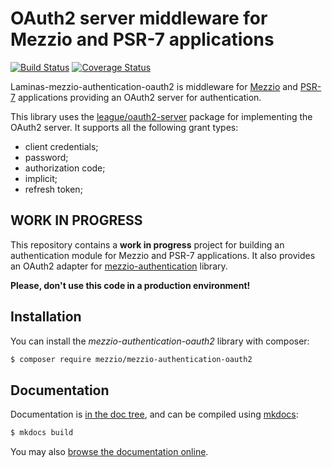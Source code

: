 # OAuth2 server middleware for Mezzio and PSR-7 applications

[![Build Status](https://travis-ci.org/mezzio/mezzio-authorization.svg?branch=master)](https://travis-ci.org/mezzio/mezzio-authorization)
[![Coverage Status](https://coveralls.io/repos/github/mezzio/mezzio-authorization/badge.svg?branch=master)](https://coveralls.io/github/mezzio/mezzio-authorization?branch=master)

Laminas-mezzio-authentication-oauth2 is middleware for [Mezzio](https://github.com/mezzio/mezzio)
and [PSR-7](http://www.php-fig.org/psr/psr-7/) applications providing an OAuth2
server for authentication.

This library uses the [league/oauth2-server](https://oauth2.thephpleague.com/)
package for implementing the OAuth2 server. It supports all the following grant
types:

- client credentials;
- password;
- authorization code;
- implicit;
- refresh token;

## WORK IN PROGRESS

This repository contains a **work in progress** project for building an
authentication module for Mezzio and PSR-7 applications.
It also provides an OAuth2 adapter for [mezzio-authentication](https://github.com/mezzio/mezzio-authentication)
library.


**Please, don't use this code in a production environment!**

## Installation

You can install the *mezzio-authentication-oauth2* library with
composer:

```bash
$ composer require mezzio/mezzio-authentication-oauth2
```

## Documentation

Documentation is [in the doc tree](doc/book/), and can be compiled using [mkdocs](https://www.mkdocs.org):

```bash
$ mkdocs build
```

You may also [browse the documentation online](https://docs.mezzio.dev/mezzio-authentication-oauth2/).
